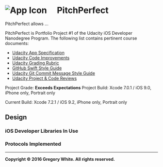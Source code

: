 # ![App Icon]()&nbsp;&nbsp;&nbsp;&nbsp;&nbsp;PitchPerfect

PitchPerfect allows ...

PitchPerfect is Portfolio Project #1 of the Udacity iOS Developer Nanodegree
Program.  The following list contains pertinent course documents:
* [Udacity App Specification](./Paperwork/Udacity/UdacityAppSpecification.pdf)  
* [Udacity Code Improvements](./Paperwork/Udacity/UdacityCodeImprovements.pdf)
* [Udacity Grading Rubric](./Paperwork/Udacity/UdacityGradingRubric.pdf)  
* [GitHub Swift Style Guide](./Paperwork/Udacity/GitHubSwiftStyleGuide.pdf)  
* [Udacity Git Commit Message Style Guide](./Paperwork/Udacity/UdacityGitCommitMessageStyleGuide.pdf)  
* [Udacity Project & Code Reviews](https://review.udacity.com/#!/reviews/48019)

Project Grade:  **Exceeds Expectations**
Project Build:  Xcode 7.0.1 / iOS 9.0, iPhone only, Portrait only

Current Build:  Xcode 7.2.1 / iOS 9.2, iPhone only, Portrait only

## Design


### iOS Developer Libraries In Use


### Protocols Implemented


---
**Copyright © 2016 Gregory White. All rights reserved.**
